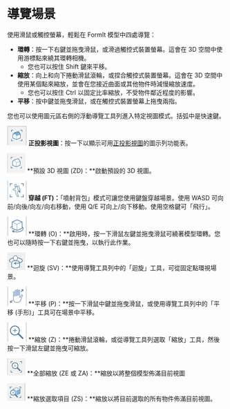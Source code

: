 # 導覽場景

使用滑鼠或觸控螢幕，輕鬆在 FormIt 模型中四處導覽：

* **環轉**：按一下右鍵並拖曳滑鼠，或滑過觸控式裝置螢幕。這會在 3D 空間中使用游標點來繞其環轉相機。
   * 您也可以按住 Shift 鍵來平移。
* **縮放**：向上和向下捲動滑鼠滾輪，或捏合觸控式裝置螢幕。這會在 3D 空間中使用某個點來縮放，並會在您接近曲面或其他物件時減慢縮放速度。
   * 您也可以按住 Ctrl 以固定比率縮放，不受物件鄰近程度的影響。
* **平移**：按中鍵並拖曳滑鼠，或在觸控式裝置螢幕上拖曳兩指。

您也可以使用圖元區右側的浮動導覽工具列進入特定視圖模式。括弧中是快速鍵。

![](../.gitbook/assets/20190618-ortho-views.png) **正投影視圖**：按一下以顯示可用[正投影視圖](../tool-library/orthographic-views.md)的圖示列功能表。

![](../.gitbook/assets/20190618-3d-view.png) **預設 3D 視圖 \(ZD\)：**啟動預設的 3D 視圖。

![](../.gitbook/assets/jet-pack.png) **穿越 \(FT\)：**「噴射背包」模式可讓您使用鍵盤穿越場景。使用 WASD 可向前/向後/向左/向右移動，使用 Q/E 可向上/向下移動。使用空格鍵可「飛行」。

![](../.gitbook/assets/orbit-tool.png) **環轉 \(O\)：**啟用時，按一下滑鼠左鍵並拖曳滑鼠可繞著模型環轉。您也可以隨時按一下右鍵並拖曳，以執行此作業。

![](../.gitbook/assets/swivel.PNG) **迴旋 \(SV\)：**使用導覽工具列中的「迴旋」工具，可從固定點環視場景。

![](../.gitbook/assets/panning.png) **平移 \(P\)：**按一下滑鼠中鍵並拖曳滑鼠，或使用導覽工具列中的「平移 \(手形\)」工具可在場景中平移。

![](../.gitbook/assets/zoom.png) **縮放 \(Z\)：**捲動滑鼠滾輪，或從導覽工具列選取「縮放」工具，然後按一下滑鼠左鍵並拖曳可縮放。

![](../.gitbook/assets/zoom_all.png) **全部縮放 \(ZE 或 ZA\)：**縮放以將整個模型佈滿目前視圖

![](../.gitbook/assets/zoom_selection.png) **縮放選取項目 \(ZS\)：**縮放以將目前選取的所有物件佈滿目前視圖。

